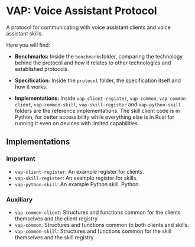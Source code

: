 # VAP: Voice Assistant Protocol

A protocol for communicating with voice assistant clients and voice assistant skills.

Here you will find:

* **Benchmarks:** Inside the `benchmarks`folder, comparing the technology behind the protocol and how it relates to other technologies and established protocols.

* **Specification:** Inside the `protocol` folder, the specification itself and how it works.

* **Implementations:** Inside `vap-client-register`, `vap-common`, `vap-common-client`, `vap-common-skill`, `vap-skill-register` and `vap-python-skill` folders are the reference implementations. The skill client code is in Python, for better accessibility while everything else is in Rust for running it even on devices with limited capabilities.

## Implementations


### Important
* `vap-client-register`: An example register for clients.
* `vap-skill-register`: An example register for skills.
* `vap-python-skill`: An example Python skill. Python.

### Auxiliary
* `vap-common-client`: Structures and functions common for the clients themselves and the client registry.
* `vap-common`: Structures and functions common to both clients and skills.
* `vap-common-skill`: Structures and functions common for the skill themselves and the skill registry.